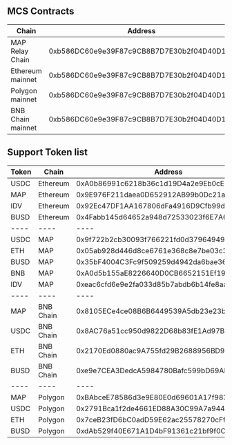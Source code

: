 
## MCS Contracts


| Chain            | Address |
|------------------| -----|
| MAP Relay Chain | 0xb586DC60e9e39F87c9CB8B7D7E30b2f04D40D14c |
| Ethereum mainnet | 0xb586DC60e9e39F87c9CB8B7D7E30b2f04D40D14c |
| Polygon mainnet | 0xb586DC60e9e39F87c9CB8B7D7E30b2f04D40D14c |
| BNB Chain mainnet | 0xb586DC60e9e39F87c9CB8B7D7E30b2f04D40D14c |


## Support Token list

| Token | Chain            | Address |
|------ | ------------| -----|
| USDC | Ethereum | 0xA0b86991c6218b36c1d19D4a2e9Eb0cE3606eB48 |
| MAP | Ethereum | 0x9E976F211daea0D652912AB99b0Dc21a7fD728e4 |
| IDV |  Ethereum | 0x92Ec47DF1AA167806dFa4916D9Cfb99da6953b8F |
| BUSD | Ethereum | 0x4Fabb145d64652a948d72533023f6E7A623C7C53 |
|---- | ---- | ---- |
| USDC | MAP | 0x9f722b2cb30093f766221fd0d37964949ed66918 |
| ETH | MAP | 0x05ab928d446d8ce6761e368c8e7be03c3168a9ec |
| BUSD | MAP | 0x35bF4004C3Fc9f509259d4942da6bae3669e1Db1 |
| BNB | MAP | 0xA0d5b155aE8226640D0CB6652151Ef19bE2a70c5 |
| IDV | MAP | 0xeac6cfd6e9e2fa033d85b7abdb6b14fe8aa71f2a |
|---- | ---- | ---- |
| MAP | BNB Chain | 0x8105ECe4ce08B6B6449539A5db23e23b973DfA8f |
| USDC | BNB Chain | 0x8AC76a51cc950d9822D68b83fE1Ad97B32Cd580d |
| ETH | BNB Chain | 0x2170Ed0880ac9A755fd29B2688956BD959F933F8 |
| BUSD | BNB Chain | 0xe9e7CEA3DedcA5984780Bafc599bD69ADd087D56 |
|---- | ---- | ---- |
| MAP | Polygon | 0xBAbceE78586d3e9E80E0d69601A17f983663Ba6a |
| USDC | Polygon | 0x2791Bca1f2de4661ED88A30C99A7a9449Aa84174 |
| ETH | Polygon | 0x7ceB23fD6bC0adD59E62ac25578270cFf1b9f619 |
| BUSD | Polygon | 0xdAb529f40E671A1D4bF91361c21bf9f0C9712ab7 |



